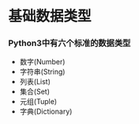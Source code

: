 # 基础数据类型

### Python3中有六个标准的数据类型
- 数字(Number)
- 字符串(String)
- 列表(List)
- 集合(Set)
- 元组(Tuple)
- 字典(Dictionary)

